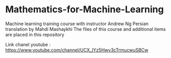 # Mathematics-for-Machine-Learning
Machine learning training course with instructor Andrew Ng Persian translation by Mahdi Mashaykhi The files of this course and additional items are placed in this repository

Link chanel youtube : https://www.youtube.com/channel/UCX_lYz5Hwv3cTrmucwuSBCw
